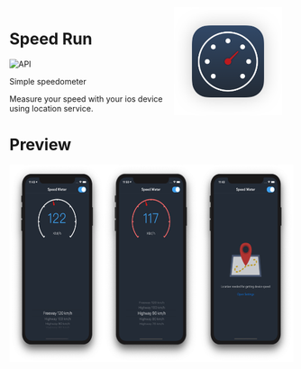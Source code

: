 <img src="Assets/icon.png" width="192" align="right" hspace="20"/>

Speed Run
======

![API](https://img.shields.io/badge/Swift-5.0%2B-red)

Simple speedometer

Measure your speed with your ios device using location service.



# Preview

<p align="center">
<img src="Assets/screenshot.png" height="350"/>